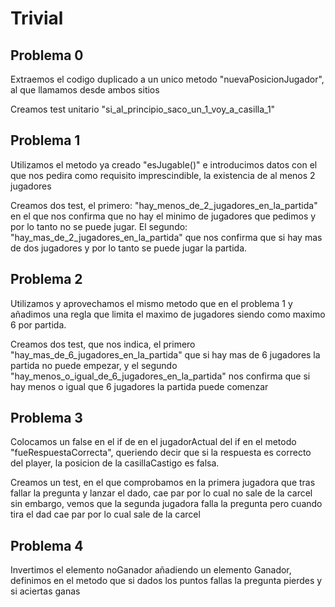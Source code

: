 # Trivial

## Problema 0

Extraemos el codigo duplicado a un unico metodo "nuevaPosicionJugador",
al que llamamos desde ambos sitios

Creamos test unitario "si_al_principio_saco_un_1_voy_a_casilla_1"

## Problema 1

Utilizamos el metodo ya creado "esJugable()" e introducimos datos con el que nos pedira como requisito
imprescindible, la existencia de al menos 2 jugadores

Creamos dos test, el primero: "hay_menos_de_2_jugadores_en_la_partida" en el que nos confirma que 
no hay el minimo de jugadores que pedimos y por lo tanto no se puede jugar. El segundo: "hay_mas_de_2_jugadores_en_la_partida"
que nos confirma que si hay mas de dos jugadores y por lo tanto se puede jugar la partida.

## Problema 2

Utilizamos y aprovechamos el mismo metodo que en el problema 1 y añadimos una regla que limita el maximo
de jugadores siendo como maximo 6 por partida.

Creamos dos test, que nos indica, el primero "hay_mas_de_6_jugadores_en_la_partida" que si hay mas
de 6 jugadores la partida no puede empezar, y el segundo "hay_menos_o_igual_de_6_jugadores_en_la_partida" 
nos confirma que si hay menos o igual que 6 jugadores la partida puede comenzar

## Problema 3 

Colocamos un false en el if de en el jugadorActual del if en el metodo "fueRespuestaCorrecta", queriendo decir
que si la respuesta es correcto del player, la posicion de la casillaCastigo es falsa.

Creamos un test, en el que comprobamos en la primera jugadora que tras fallar la pregunta y lanzar el dado, cae par por lo cual no sale de la carcel
sin embargo, vemos que la segunda jugadora falla la pregunta pero cuando tira el dad cae par por lo cual sale de la carcel

## Problema 4
Invertimos el elemento noGanador añadiendo un elemento Ganador, definimos en el metodo que si dados los puntos
fallas la pregunta pierdes y si aciertas ganas

